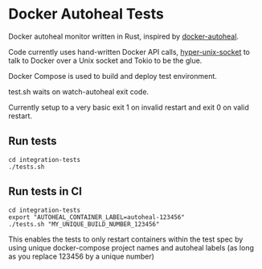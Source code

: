 # Docker Autoheal Tests

Docker autoheal monitor written in Rust, inspired by [docker-autoheal](https://github.com/willfarrell/docker-autoheal).

Code currently uses hand-written Docker API calls, [hyper-unix-socket](https://github.com/kristof-mattei/hyper-unix-socket) to talk to Docker over a Unix socket and Tokio to be the glue.

Docker Compose is used to build and deploy test environment.

test.sh waits on watch-autoheal exit code.

Currently setup to a very basic exit 1 on invalid restart and exit 0 on valid restart.

## Run tests

```
cd integration-tests
./tests.sh
```

## Run tests in CI

```
cd integration-tests
export "AUTOHEAL_CONTAINER_LABEL=autoheal-123456"
./tests.sh "MY_UNIQUE_BUILD_NUMBER_123456"
```

This enables the tests to only restart containers within the test spec by using
unique docker-compose project names and autoheal labels (as long as you replace
123456 by a unique number)
